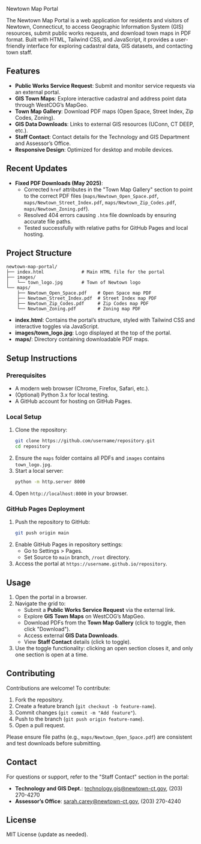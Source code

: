  Newtown Map Portal

The Newtown Map Portal is a web application for residents and visitors of Newtown, Connecticut, to access Geographic Information System (GIS) resources, submit public works requests, and download town maps in PDF format. Built with HTML, Tailwind CSS, and JavaScript, it provides a user-friendly interface for exploring cadastral data, GIS datasets, and contacting town staff.

## Features

- **Public Works Service Request**: Submit and monitor service requests via an external portal.
- **GIS Town Maps**: Explore interactive cadastral and address point data through WestCOG’s MapGeo.
- **Town Map Gallery**: Download PDF maps (Open Space, Street Index, Zip Codes, Zoning).
- **GIS Data Downloads**: Links to external GIS resources (UConn, CT DEEP, etc.).
- **Staff Contact**: Contact details for the Technology and GIS Department and Assessor’s Office.
- **Responsive Design**: Optimized for desktop and mobile devices.

## Recent Updates

- **Fixed PDF Downloads (May 2025)**:
  - Corrected `href` attributes in the "Town Map Gallery" section to point to the correct PDF files (`maps/Newtown_Open_Space.pdf`, `maps/Newtown_Street_Index.pdf`, `maps/Newtown_Zip_Codes.pdf`, `maps/Newtown_Zoning.pdf`).
  - Resolved 404 errors causing `.htm` file downloads by ensuring accurate file paths.
  - Tested successfully with relative paths for GitHub Pages and local hosting.

## Project Structure

```
newtown-map-portal/
├── index.html              # Main HTML file for the portal
├── images/
│   └── town_logo.jpg       # Town of Newtown logo
└── maps/
    ├── Newtown_Open_Space.pdf    # Open Space map PDF
    ├── Newtown_Street_Index.pdf  # Street Index map PDF
    ├── Newtown_Zip_Codes.pdf     # Zip Codes map PDF
    └── Newtown_Zoning.pdf        # Zoning map PDF
```

- **index.html**: Contains the portal’s structure, styled with Tailwind CSS and interactive toggles via JavaScript.
- **images/town_logo.jpg**: Logo displayed at the top of the portal.
- **maps/**: Directory containing downloadable PDF maps.

## Setup Instructions

### Prerequisites
- A modern web browser (Chrome, Firefox, Safari, etc.).
- (Optional) Python 3.x for local testing.
- A GitHub account for hosting on GitHub Pages.

### Local Setup
1. Clone the repository:
   ```bash
   git clone https://github.com/username/repository.git
   cd repository
   ```
2. Ensure the `maps` folder contains all PDFs and `images` contains `town_logo.jpg`.
3. Start a local server:
   ```bash
   python -m http.server 8000
   ```
4. Open `http://localhost:8000` in your browser.

### GitHub Pages Deployment
1. Push the repository to GitHub:
   ```bash
   git push origin main
   ```
2. Enable GitHub Pages in repository settings:
   - Go to Settings > Pages.
   - Set Source to `main` branch, `/root` directory.
3. Access the portal at `https://username.github.io/repository`.

## Usage

1. Open the portal in a browser.
2. Navigate the grid to:
   - Submit a **Public Works Service Request** via the external link.
   - Explore **GIS Town Maps** on WestCOG’s MapGeo.
   - Download PDFs from the **Town Map Gallery** (click to toggle, then click "Download").
   - Access external **GIS Data Downloads**.
   - View **Staff Contact** details (click to toggle).
3. Use the toggle functionality: clicking an open section closes it, and only one section is open at a time.

## Contributing

Contributions are welcome! To contribute:
1. Fork the repository.
2. Create a feature branch (`git checkout -b feature-name`).
3. Commit changes (`git commit -m "Add feature"`).
4. Push to the branch (`git push origin feature-name`).
5. Open a pull request.

Please ensure file paths (e.g., `maps/Newtown_Open_Space.pdf`) are consistent and test downloads before submitting.

## Contact

For questions or support, refer to the "Staff Contact" section in the portal:
- **Technology and GIS Dept.**: technology.gis@newtown-ct.gov, (203) 270-4270
- **Assessor’s Office**: sarah.carey@newtown-ct.gov, (203) 270-4240

## License

MIT License (update as needed).
